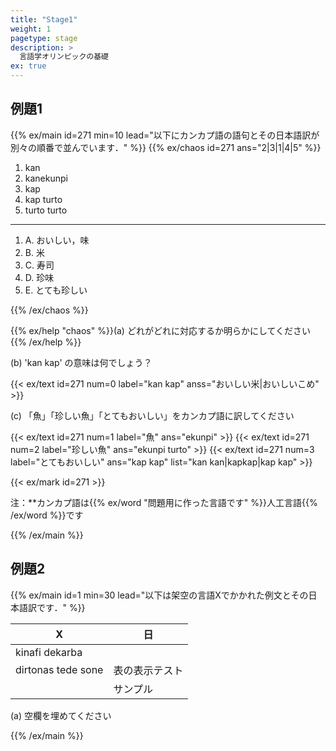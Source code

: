 ```yaml
---
title: "Stage1"
weight: 1
pagetype: stage
description: >
  言語学オリンピックの基礎
ex: true
---
```


## 例題1

{{% ex/main id=271 min=10 lead="以下にカンカプ語の語句とその日本語訳が別々の順番で並んでいます．" %}}
{{% ex/chaos id=271 ans="2|3|1|4|5" %}}

1. kan
1. kanekunpi
1. kap
1. kap turto
1. turto turto

---

1. A. おいしい，味
1. B. 米
1. C. 寿司
1. D. 珍味
1. E. とても珍しい

{{% /ex/chaos %}}

{{% ex/help "chaos" %}}(a) どれがどれに対応するか明らかにしてください{{% /ex/help %}}

(b) 'kan kap' の意味は何でしょう？

{{< ex/text id=271 num=0 label="kan kap" anss="おいしい米|おいしいこめ" >}}

(c) 「魚」「珍しい魚」「とてもおいしい」をカンカプ語に訳してください

{{< ex/text id=271 num=1 label="魚" ans="ekunpi" >}}
{{< ex/text id=271 num=2 label="珍しい魚" ans="ekunpi turto" >}}
{{< ex/text id=271 num=3 label="とてもおいしい" ans="kap kap" list="kan kan|kapkap|kap kap" >}}

{{< ex/mark id=271 >}}

注：**カンカプ語は{{% ex/word "問題用に作った言語です" %}}人工言語{{% /ex/word %}}です

{{% /ex/main %}}

## 例題2

{{% ex/main id=1 min=30 lead="以下は架空の言語Xでかかれた例文とその日本語訳です．" %}}

| X                     | 日   |
| --------------------- | --- |
| kinafi dekarba |    |
| dirtonas tede sone    | 表の表示テスト   |
|                     | サンプル   |

(a) 空欄を埋めてください

{{% /ex/main %}}
